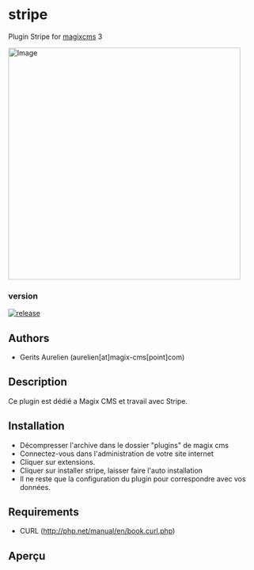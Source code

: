 # stripe

Plugin Stripe for [magixcms](https://www.magix-cms.com) 3

<img width="469" alt="Image" src="https://github.com/user-attachments/assets/338c1c3a-852c-4ac9-97ce-ef286e81fce8" />

### version 

[![release](https://img.shields.io/github/release/magix-cms/stripe.svg)](https://github.com/magix-cms/mollie/releases/latest)

Authors
-------

* Gerits Aurelien (aurelien[at]magix-cms[point]com)

## Description
Ce plugin est dédié a Magix CMS et travail avec Stripe.

## Installation
 * Décompresser l'archive dans le dossier "plugins" de magix cms
 * Connectez-vous dans l'administration de votre site internet
 * Cliquer sur extensions.
 * Cliquer sur installer stripe, laisser faire l'auto installation
 * Il ne reste que la configuration du plugin pour correspondre avec vos données.
 
 Requirements
   ------------
   * CURL (http://php.net/manual/en/book.curl.php)
   
## Aperçu
